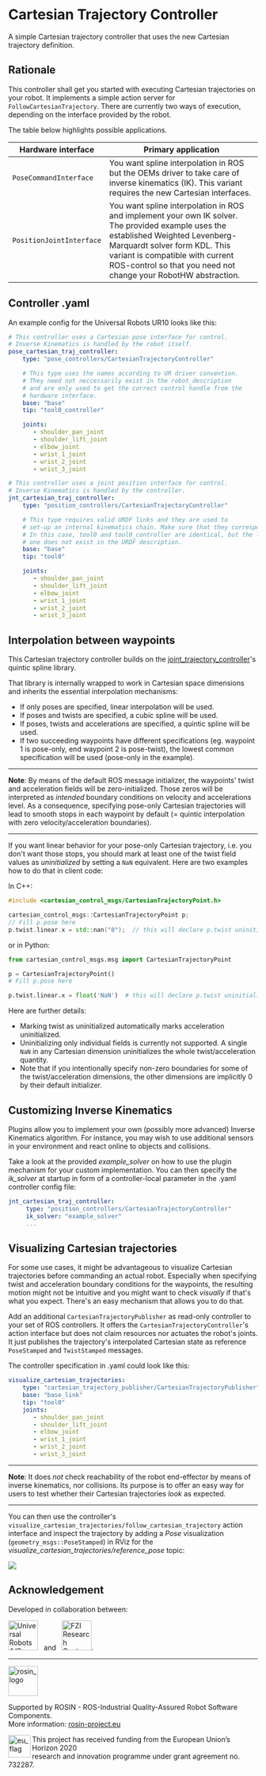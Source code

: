 # Cartesian Trajectory Controller
A simple Cartesian trajectory controller that uses the new Cartesian trajectory definition.

## Rationale
This controller shall get you started with executing Cartesian trajectories on your robot.
It implements a simple action server for `FollowCartesianTrajectory`. There are currently two ways of execution, depending on the interface provided by the robot.

The table below highlights possible applications.

| Hardware interface | Primary application |
| -------- | -------- |
| ``PoseCommandInterface``    | You want spline interpolation in ROS but the OEMs driver to take care of inverse kinematics (IK). This variant requires the new Cartesian interfaces.
| ``PositionJointInterface``     | You want spline interpolation in ROS and implement your own IK solver. The provided example uses the established Weighted Levenberg-Marquardt solver form KDL. This variant is compatible with current ROS-control so that you need not change your RobotHW abstraction.


## Controller .yaml
An example config for the Universal Robots UR10 looks like this:
```yaml
# This controller uses a Cartesian pose interface for control.
# Inverse Kinematics is handled by the robot itself.
pose_cartesian_traj_controller:
    type: "pose_controllers/CartesianTrajectoryController"

    # This type uses the names according to UR driver convention.
    # They need not neccessarily exist in the robot_description
    # and are only used to get the correct control handle from the
    # hardware interface.
    base: "base"
    tip: "tool0_controller"

    joints:
       - shoulder_pan_joint
       - shoulder_lift_joint
       - elbow_joint
       - wrist_1_joint
       - wrist_2_joint
       - wrist_3_joint

# This controller uses a joint position interface for control.
# Inverse Kinematics is handled by the controller.
jnt_cartesian_traj_controller:
    type: "position_controllers/CartesianTrajectoryController"

    # This type requires valid URDF links and they are used to
    # set-up an internal kinematics chain. Make sure that they correspond to the drivers' frames.
    # In this case, tool0 and tool0_controller are identical, but the latter
    # one does not exist in the URDF description.
    base: "base"
    tip: "tool0"

    joints:
       - shoulder_pan_joint
       - shoulder_lift_joint
       - elbow_joint
       - wrist_1_joint
       - wrist_2_joint
       - wrist_3_joint

```
## Interpolation between waypoints
This Cartesian trajectory controller builds on the [joint_trajectory_controller](http://wiki.ros.org/joint_trajectory_controller)'s quintic spline library.

That library is internally wrapped to work in Cartesian space dimensions and inherits the essential interpolation mechanisms:

- If only poses are specified, linear interpolation will be used.
- If poses and twists are specified, a cubic spline will be used.
- If poses, twists and accelerations are specified, a quintic spline will be used.
- If two succeeding waypoints have different specifications
  (eg. waypoint 1 is pose-only, end waypoint 2 is pose-twist), the lowest common specification will be used
  (pose-only in the example).

---
**Note**:
By means of the default ROS message initializer, the waypoints' twist and acceleration fields will be zero-initialized.
Those zeros will be interpreted as _intended_ boundary conditions on velocity and accelerations level.
As a consequence, specifying pose-only Cartesian trajectories will lead to smooth stops in each waypoint by default (= quintic interpolation with zero velocity/acceleration boundaries).

---

If you want linear behavior for your pose-only Cartesian trajectory, i.e. you don't want those stops, you should mark at least one of the twist field values as _uninitialized_ by setting a `NaN` equivalent.
Here are two examples how to do that in client code:

In C++:
```c++
#include <cartesian_control_msgs/CartesianTrajectoryPoint.h>

cartesian_control_msgs::CartesianTrajectoryPoint p;
// Fill p.pose here
p.twist.linear.x = std::nan("0");  // this will declare p.twist uninitialized.
```

or in Python:
```python
from cartesian_control_msgs.msg import CartesianTrajectoryPoint

p = CartesianTrajectoryPoint()
# Fill p.pose here

p.twist.linear.x = float('NaN')  # this will declare p.twist uninitialized.
```

Here are further details:
- Marking twist as uninitialized automatically marks acceleration uninitialized.
- Uninitializing only individual fields is currently not supported. A single `NaN` in any Cartesian dimension uninitializes the whole twist/acceleration quantity.
- Note that if you intentionally specify non-zero boundaries for some of the twist/acceleration dimensions, the other dimensions are implicitly 0 by their default initializer.

## Customizing Inverse Kinematics

Plugins allow you to implement your own (possibly more advanced) Inverse Kinematics algorithm. For instance, you may wish
to use additional sensors in your environment and react online to objects and collisions.

Take a look at the provided *example_solver* on how to use the plugin mechanism for your custom implementation.
You can then specify the *ik_solver* at startup in form of a controller-local parameter in the .yaml controller config file:

```yaml
jnt_cartesian_traj_controller:
     type: "position_controllers/CartesianTrajectoryController"
     ik_solver: "example_solver"
     ...

```

## Visualizing Cartesian trajectories

For some use cases, it might be advantageous to visualize Cartesian trajectories before commanding an actual robot.
Especially when specifying twist and acceleration boundary conditions for the waypoints,
the resulting motion might not be intuitive and you might want to check _visually_ if that's what you expect.
There's an easy mechanism that allows you to do that.

Add an additional `CartesianTrajectoryPublisher` as read-only
controller to your set of ROS controllers.  It offers the `CartesianTrajectoryController`'s
action interface but does not claim resources nor actuates the robot's
joints.  It just publishes the trajectory's interpolated Cartesian state
as reference `PoseStamped` and `TwistStamped` messages.

The controller specification in .yaml could look like this:

```yaml
visualize_cartesian_trajectories:
    type: "cartesian_trajectory_publisher/CartesianTrajectoryPublisher"
    base: "base_link"
    tip: "tool0"
    joints:
       - shoulder_pan_joint
       - shoulder_lift_joint
       - elbow_joint
       - wrist_1_joint
       - wrist_2_joint
       - wrist_3_joint
```

---
**Note**: It does _not_ check reachability of the robot end-effector by means of inverse kinematics, nor collisions.
Its purpose is to offer an easy way for users to test whether their Cartesian trajectories
_look_ as expected.

---

You can then use the controller's `visualize_cartesian_trajectories/follow_cartesian_trajectory` action interface and inspect
the trajectory by adding a _Pose_ visualization (`geometry_msgs::PoseStamped`) in RViz for the *visualize_cartesian_trajectories/reference_pose* topic:

![](./doc/resources/rviz_visualize_cartesian_trajectories.png)



## Acknowledgement
Developed in collaboration between:

[<img height="60" alt="Universal Robots A/S" src="../ros_control_cartesian/doc/resources/ur_logo.jpg">](https://www.universal-robots.com/) &nbsp; and &nbsp;
[<img height="60" alt="FZI Research Center for Information Technology" src="../ros_control_cartesian/doc/resources/fzi_logo.png">](https://www.fzi.de).

***
<!-- 
    ROSIN acknowledgement from the ROSIN press kit
    @ https://github.com/rosin-project/press_kit
-->

<a href="http://rosin-project.eu">
  <img src="http://rosin-project.eu/wp-content/uploads/rosin_ack_logo_wide.png" 
       alt="rosin_logo" height="60" >
</a>

Supported by ROSIN - ROS-Industrial Quality-Assured Robot Software Components.  
More information: <a href="http://rosin-project.eu">rosin-project.eu</a>

<img src="http://rosin-project.eu/wp-content/uploads/rosin_eu_flag.jpg" 
     alt="eu_flag" height="45" align="left" >  

This project has received funding from the European Union’s Horizon 2020  
research and innovation programme under grant agreement no. 732287. 
